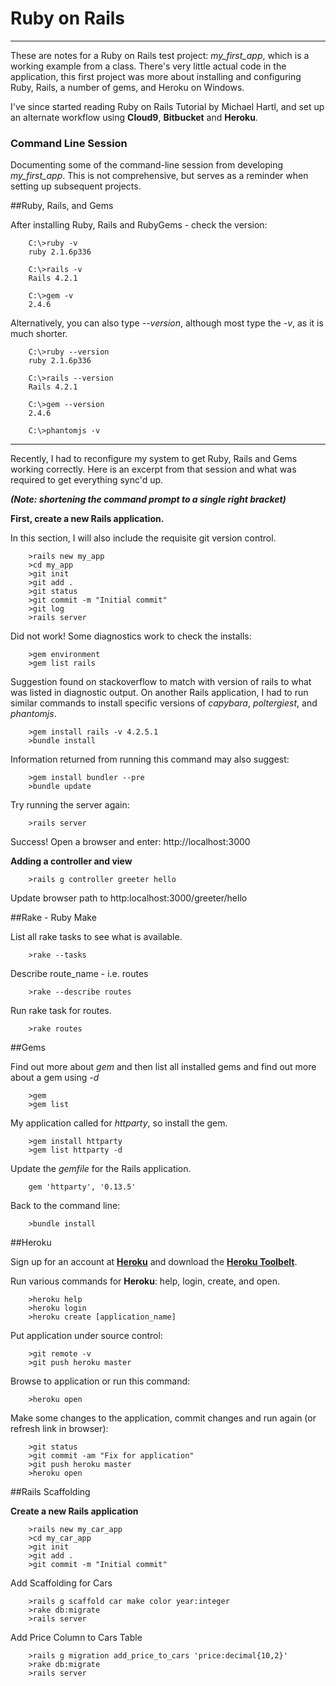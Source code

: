 # Ruby on Rails

---

These are notes for a Ruby on Rails test project: *my_first_app*, which is a working example from a class. There's very little actual code in the application, this first project was more about installing and configuring Ruby, Rails, a number of gems, and Heroku on Windows.

I've since started reading Ruby on Rails Tutorial by Michael Hartl, and set up an alternate workflow using **Cloud9**, **Bitbucket** and **Heroku**.

### Command Line Session

Documenting some of the command-line session from developing *my_first_app*. This is not comprehensive, but serves as a reminder when setting up subsequent projects.

##Ruby, Rails, and Gems

After installing Ruby, Rails and RubyGems - check the version:

		C:\>ruby -v
		ruby 2.1.6p336

		C:\>rails -v
		Rails 4.2.1

		C:\>gem -v
		2.4.6

Alternatively, you can also type <i>--version</i>, although most type the <i>-v</i>, as it is much shorter.

		C:\>ruby --version
		ruby 2.1.6p336

		C:\>rails --version
		Rails 4.2.1

		C:\>gem --version
		2.4.6

		C:\>phantomjs -v

---

Recently, I had to reconfigure my system to get Ruby, Rails and Gems working correctly. Here is an excerpt from that session and what was required to get everything sync'd up.

***(Note: shortening the command prompt to a single right bracket)***

**First, create a new Rails application.**

In this section, I will also include the requisite git version control.

		>rails new my_app
		>cd my_app
		>git init
		>git add .
		>git status
		>git commit -m "Initial commit"
		>git log
		>rails server

Did not work!
Some diagnostics work to check the installs:

		>gem environment
		>gem list rails

Suggestion found on stackoverflow to match with version of rails to what was listed in diagnostic output. On another Rails application, I had to run similar commands to install specific versions of *capybara*, *poltergiest*, and *phantomjs*.

		>gem install rails -v 4.2.5.1
		>bundle install

Information returned from running this command may also suggest:

		>gem install bundler --pre
		>bundle update

Try running the server again:

		>rails server
		
Success! Open a browser and enter: http://localhost:3000

**Adding a controller and view**

		>rails g controller greeter hello

Update browser path to http:localhost:3000/greeter/hello

##Rake - Ruby Make

List all rake tasks to see what is available.

		>rake --tasks
		
Describe route_name - i.e. routes

		>rake --describe routes
		
Run rake task for routes.

		>rake routes

##Gems

Find out more about *gem* and then list all installed gems and find out more about a gem using *-d*

		>gem
		>gem list

My application called for *httparty*, so install the gem.

		>gem install httparty
		>gem list httparty -d

Update the *gemfile* for the Rails application.

		gem 'httparty', '0.13.5'

Back to the command line:

		>bundle install

##Heroku

Sign up for an account at **<a href="https://www.heroku.com/">Heroku</a>** and download the **<a href="https://devcenter.heroku.com/articles/heroku-command-line">Heroku Toolbelt</a>**.

Run various commands for **Heroku**: help, login, create, and open.

		>heroku help
		>heroku login
		>heroku create [application_name]

Put application under source control:

		>git remote -v
		>git push heroku master

Browse to application or run this command:

		>heroku open

Make some changes to the application, commit changes and run again (or refresh link in browser):

		>git status
		>git commit -am "Fix for application"
		>git push heroku master
		>heroku open

##Rails Scaffolding

**Create a new Rails application**

		>rails new my_car_app
		>cd my_car_app
		>git init
		>git add .
		>git commit -m "Initial commit"
		
Add Scaffolding for Cars

		>rails g scaffold car make color year:integer
		>rake db:migrate
		>rails server

Add Price Column to Cars Table

		>rails g migration add_price_to_cars 'price:decimal{10,2}'
		>rake db:migrate
		>rails server
 